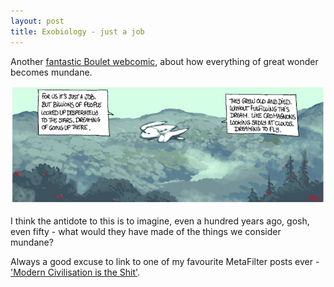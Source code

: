 ```yaml
---
layout: post
title: Exobiology - just a job
---
```


Another [fantastic Boulet webcomic](http://english.bouletcorp.com/2014/01/26/exobiology-my-love/), about how everything of great wonder becomes mundane.

![image](/images/postimages/exobiology.png)

I think the antidote to this is to imagine, even a hundred years ago, gosh, even fifty - what would they have made of the things we consider mundane?

Always a good excuse to link to one of my favourite MetaFilter posts ever - ['Modern Civilisation is the Shit'](http://www.metafilter.com/83597/Money-Get-Away#2668827).